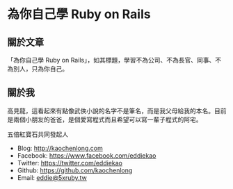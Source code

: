 # 為你自己學 Ruby on Rails

## 關於文章

「為你自己學 Ruby on Rails」，如其標題，學習不為公司、不為長官、同事、不為別人，只為你自己。

## 關於我

高見龍，這看起來有點像武俠小說的名字不是筆名，而是我父母給我的本名。目前是兩個小朋友的爸爸，是個愛寫程式而且希望可以寫一輩子程式的阿宅。

五倍紅寶石共同發起人

* Blog: <http://kaochenlong.com>
* Facebook: <https://www.facebook.com/eddiekao>
* Twitter: <https://twitter.com/eddiekao>
* Github: <https://github.com/kaochenlong>
* Email: eddie@5xruby.tw

